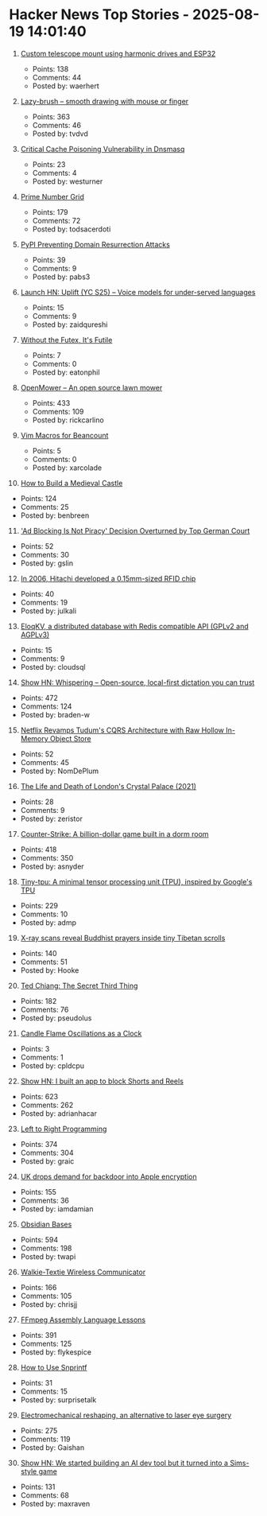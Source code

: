 # Hacker News Top Stories - 2025-08-19 14:01:40

1. [Custom telescope mount using harmonic drives and ESP32](https://www.svendewaerhert.com/blog/telescope-mount/)
   - Points: 138
   - Comments: 44
   - Posted by: waerhert

2. [Lazy-brush – smooth drawing with mouse or finger](https://lazybrush.dulnan.net)
   - Points: 363
   - Comments: 46
   - Posted by: tvdvd

3. [Critical Cache Poisoning Vulnerability in Dnsmasq](https://lists.thekelleys.org.uk/pipermail/dnsmasq-discuss/2025q3/018288.html)
   - Points: 23
   - Comments: 4
   - Posted by: westurner

4. [Prime Number Grid](https://susam.net/primegrid.html)
   - Points: 179
   - Comments: 72
   - Posted by: todsacerdoti

5. [PyPI Preventing Domain Resurrection Attacks](https://blog.pypi.org/posts/2025-08-18-preventing-domain-resurrections/)
   - Points: 39
   - Comments: 9
   - Posted by: pabs3

6. [Launch HN: Uplift (YC S25) – Voice models for under-served languages](undefined)
   - Points: 15
   - Comments: 9
   - Posted by: zaidqureshi

7. [Without the Futex, It's Futile](https://h4x0r.org/futex/)
   - Points: 7
   - Comments: 0
   - Posted by: eatonphil

8. [OpenMower – An open source lawn mower](https://github.com/ClemensElflein/OpenMower)
   - Points: 433
   - Comments: 109
   - Posted by: rickcarlino

9. [Vim Macros for Beancount](https://tangled.sh/@adam.tngl.sh/vim-beancounting)
   - Points: 5
   - Comments: 0
   - Posted by: xarcolade

10. [How to Build a Medieval Castle](https://archaeology.org/issues/september-october-2025/features/how-to-build-a-medieval-castle/)
   - Points: 124
   - Comments: 25
   - Posted by: benbreen

11. ['Ad Blocking Is Not Piracy' Decision Overturned by Top German Court](https://torrentfreak.com/ad-blocking-is-not-piracy-decision-overturned-by-top-german-court-250819/)
   - Points: 52
   - Comments: 30
   - Posted by: gslin

12. [In 2006, Hitachi developed a 0.15mm-sized RFID chip](https://www.hitachi.com/New/cnews/060206.html)
   - Points: 40
   - Comments: 19
   - Posted by: julkali

13. [EloqKV, a distributed database with Redis compatible API (GPLv2 and AGPLv3)](https://github.com/eloqdata/eloqkv)
   - Points: 15
   - Comments: 9
   - Posted by: cloudsql

14. [Show HN: Whispering – Open-source, local-first dictation you can trust](https://github.com/epicenter-so/epicenter/tree/main/apps/whispering)
   - Points: 472
   - Comments: 124
   - Posted by: braden-w

15. [Netflix Revamps Tudum's CQRS Architecture with Raw Hollow In-Memory Object Store](https://www.infoq.com/news/2025/08/netflix-tudum-cqrs-raw-hollow/)
   - Points: 52
   - Comments: 45
   - Posted by: NomDePlum

16. [The Life and Death of London's Crystal Palace (2021)](https://heritagecalling.com/2021/11/29/picturing-the-crystal-palace/)
   - Points: 28
   - Comments: 9
   - Posted by: zeristor

17. [Counter-Strike: A billion-dollar game built in a dorm room](https://www.nytimes.com/2025/08/18/arts/counter-strike-half-life-minh-le.html)
   - Points: 418
   - Comments: 350
   - Posted by: asnyder

18. [Tiny-tpu: A minimal tensor processing unit (TPU), inspired by Google's TPU](https://github.com/tiny-tpu-v2/tiny-tpu)
   - Points: 229
   - Comments: 10
   - Posted by: admp

19. [X-ray scans reveal Buddhist prayers inside tiny Tibetan scrolls](https://www.popsci.com/technology/tibetan-prayer-scroll-scans/)
   - Points: 140
   - Comments: 51
   - Posted by: Hooke

20. [Ted Chiang: The Secret Third Thing](https://linch.substack.com/p/ted-chiang-review)
   - Points: 182
   - Comments: 76
   - Posted by: pseudolus

21. [Candle Flame Oscillations as a Clock](https://cpldcpu.com/2025/08/13/candle-flame-oscillations-as-a-clock/)
   - Points: 3
   - Comments: 1
   - Posted by: cpldcpu

22. [Show HN: I built an app to block Shorts and Reels](https://scrollguard.app/)
   - Points: 623
   - Comments: 262
   - Posted by: adrianhacar

23. [Left to Right Programming](https://graic.net/p/left-to-right-programming)
   - Points: 374
   - Comments: 304
   - Posted by: graic

24. [UK drops demand for backdoor into Apple encryption](https://www.theverge.com/news/761240/uk-apple-us-encryption-back-door-demands-dropped)
   - Points: 155
   - Comments: 36
   - Posted by: iamdamian

25. [Obsidian Bases](https://help.obsidian.md/bases)
   - Points: 594
   - Comments: 198
   - Posted by: twapi

26. [Walkie-Textie Wireless Communicator](http://www.technoblogy.com/show?2AON)
   - Points: 166
   - Comments: 105
   - Posted by: chrisjj

27. [FFmpeg Assembly Language Lessons](https://github.com/FFmpeg/asm-lessons)
   - Points: 391
   - Comments: 125
   - Posted by: flykespice

28. [How to Use Snprintf](https://bernsteinbear.com/blog/snprintf/)
   - Points: 31
   - Comments: 15
   - Posted by: surprisetalk

29. [Electromechanical reshaping,  an alternative to laser eye surgery](https://medicalxpress.com/news/2025-08-alternative-lasik-lasers.html)
   - Points: 275
   - Comments: 119
   - Posted by: Gaishan

30. [Show HN: We started building an AI dev tool but it turned into a Sims-style game](https://www.youtube.com/watch?v=sRPnX_f2V_c)
   - Points: 131
   - Comments: 68
   - Posted by: maxraven

